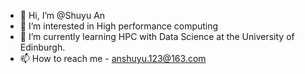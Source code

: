 - 👋 Hi, I’m @Shuyu An
- 👀 I’m interested in High performance computing
- 🌱 I’m currently learning HPC with Data Science at the University of Edinburgh.
- 📫 How to reach me - anshuyu.123@163.com

<!---
walkkker/walkkker is a ✨ special ✨ repository because its `README.md` (this file) appears on your GitHub profile.
You can click the Preview link to take a look at your changes.
--->
